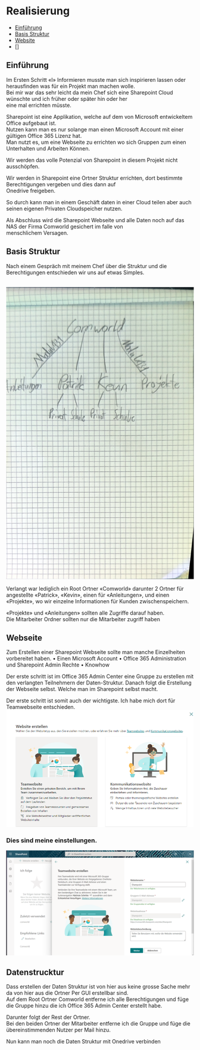# Realisierung 
* [Einführung](#einführung) 
* [Basis Struktur](#basis-struktur)
* [Website](#webseite)
* []

## Einführung 

Im Ersten Schritt «I» Informieren musste man sich inspirieren lassen oder herausfinden was für ein Projekt man machen wolle.<br>
Bei mir war das sehr leicht da mein Chef sich eine Sharepoint Cloud wünschte und ich früher oder später hin oder her <br>eine mal errichten müsste. <br>

Sharepoint ist eine Applikation, welche auf dem von Microsoft entwickeltem Office aufgebaut ist.<br>
Nutzen kann man es nur solange man einen Microsoft Account mit einer gültigen Office 365 Lizenz hat. <br>
Man nutzt es, um eine Webseite zu errichten wo sich Gruppen zum einen Unterhalten und Arbeiten Können.<br>

Wir werden das volle Potenzial von Sharepoint in diesem Projekt nicht ausschöpfen. <br>

Wir werden in Sharepoint eine Ortner Struktur errichten, dort bestimmte Berechtigungen vergeben und dies dann auf <br>Onedrive freigeben.<br>

So durch kann man in einem Geschäft daten in einer Cloud teilen aber auch seinen eigenen Privaten Cloudspeicher nutzen.<br>

Als Abschluss wird die Sharepoint Webseite und alle Daten noch auf das NAS der Firma Comworld gesichert im falle von <br>menschlichem Versagen.

## Basis Struktur

Nach einem Gespräch mit meinem Chef über die Struktur und die Berechtigungen entschieden wir uns auf etwas Simples.
<br>
<br>

![Konzept](Konzeptt.jpg)<br>

Verlangt war lediglich ein Root Ortner «Comworld» darunter 2 Ortner für angestellte «Patrick», «Kevin», einen für «Anleitungen», und einen «Projekte», wo wir einzelne Informationen für Kunden zwischenspeichern.<br>

«Projekte» und «Anleitungen» sollten alle Zugriffe darauf haben.<br>
Die Mitarbeiter Ordner sollten nur die Mitarbeiter zugriff haben 


## Webseite 

Zum Erstellen einer Sharepoint Webseite sollte man manche Einzelheiten vorbereitet haben.
•	Einen Microsoft Account
•	Office 365 Administration und Sharepoint Admin Rechte
•	Knowhow

Der erste schritt ist im Office 365 Admin Center eine Gruppe zu erstellen mit den verlangten Teilnehmern der Daten-Struktur.
Danach folgt die Erstellung der Webseite selbst.
Welche man im Sharepoint selbst macht.

Der erste schritt ist somit auch der wichtigste.
Ich habe mich dort für Teamwebseite entschieden.
![Website](Website.png)

### Dies sind meine einstellungen.
![Website](Websitezusammenfassung.png)

## Datenstrucktur

Dass erstellen der Daten Struktur ist von hier aus keine grosse Sache mehr da von hier aus die Ortner Per GUI erstellbar sind.<br>
Auf dem Root Ortner Comworld entferne ich alle Berechtigungen und füge die Gruppe hinzu die ich Office 365 Admin Center erstellt habe.<br>

Darunter folgt der Rest der Ortner.<br>
Bei den beiden Ortner der Mitarbeiter entferne ich die Gruppe und füge die übereinstimmenden Nutzer per Mail hinzu.<br>

Nun kann man noch die Daten Struktur mit Onedrive verbinden
